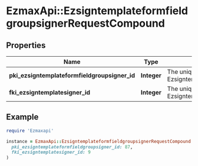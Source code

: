# EzmaxApi::EzsigntemplateformfieldgroupsignerRequestCompound

## Properties

| Name | Type | Description | Notes |
| ---- | ---- | ----------- | ----- |
| **pki_ezsigntemplateformfieldgroupsigner_id** | **Integer** | The unique ID of the Ezsigntemplateformfieldgroupsigner | [optional] |
| **fki_ezsigntemplatesigner_id** | **Integer** | The unique ID of the Ezsigntemplatesigner |  |

## Example

```ruby
require 'Ezmaxapi'

instance = EzmaxApi::EzsigntemplateformfieldgroupsignerRequestCompound.new(
  pki_ezsigntemplateformfieldgroupsigner_id: 87,
  fki_ezsigntemplatesigner_id: 9
)
```

